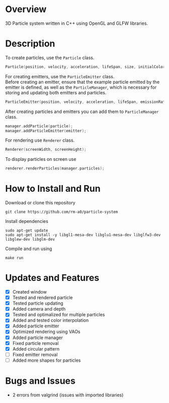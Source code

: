 # Overview
3D Particle system written in C++ using OpenGL and GLFW libraries.

# Description
To create particles, use the `Particle` class.
```cpp
Particle(position, velocity, acceleration, lifeSpan, size, initialColor, finalColor);
```
For creating emitters, use the `ParticleEmitter` class. \
Before creating an emitter, ensure that the example particle emitted by the emitter is defined, as well as the `ParticleManager`, which is necessary for storing and updating both emitters and particles.
```cpp
ParticleEmitter(position, velocity, acceleration, lifeSpan, emissionRate, color, prototypeParticle, manager);
```
After creating particles and emitters you can add them to `ParticleManager` class.
```cpp
manager.addParticle(particle);
manager.addParticleEmitter(emitter);
```
For rendering use `Renderer` class.
```cpp
Renderer(screenWidth, screenHeight);
```
To display particles on screen use
```cpp
renderer.renderParticles(manager.particles);
```
# How to Install and Run
Download or clone this repository
```
git clone https://github.com/rm-a0/particle-system
```
Install dependencies
```
sudo apt-get update
sudo apt-get install -y libgl1-mesa-dev libglu1-mesa-dev libglfw3-dev libglew-dev libglm-dev
```
Compile and run using
```
make run
```
# Updates and Features
- [x] Created window
- [x] Tested and rendered particle
- [x] Tested particle updating
- [x] Added camera and depth
- [x] Tested and optimalized for multiple particles
- [x] Added and tested color interpolation
- [x] Added particle emitter
- [x] Optimized rendering using VAOs
- [x] Added particle manager
- [x] Fixed particle removal
- [x] Added circular pattern
- [ ] Fixed emitter removal
- [ ] Added more shapes for particles

# Bugs and Issues
- 2 errors from valgrind (issues with imported libraries)
